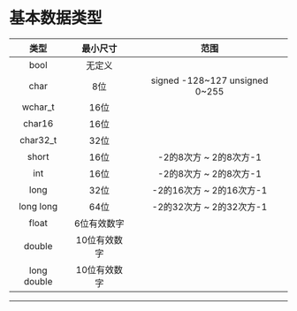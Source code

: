 # 基本数据类型 

| 类型        | 最小尺寸     | 范围                           |
| :--:        | :--:         | :--:                           |
| bool        | 无定义       |                                |
| char        | 8位          | signed -128~127 unsigned 0~255 |
| wchar_t     | 16位         |                                |
| char16      | 16位         |                                |
| char32_t    | 32位         |                                |
| short       | 16位         | -2的8次方 ~ 2的8次方-1         |
| int         | 16位         | -2的8次方 ~ 2的8次方-1         |
| long        | 32位         | -2的16次方 ~ 2的16次方-1       |
| long long   | 64位         | -2的32次方 ~ 2的32次方-1       |
| float       | 6位有效数字  |                                |
| double      | 10位有效数字 |                                |
| long double | 10位有效数字 |                                |
--------

